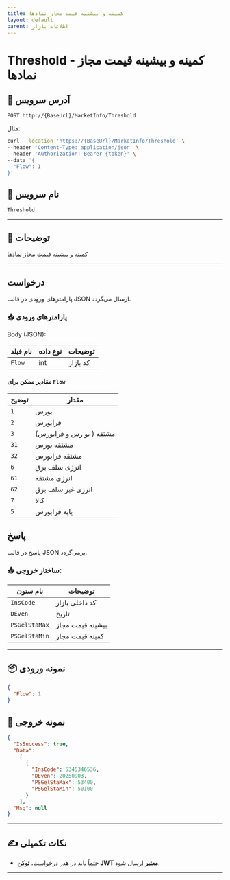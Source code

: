 ```yaml
---
title: کمینه و بیشنیه قیمت مجاز نمادها
layout: default
parent: اطلاعات بازار
---
```


# Threshold - کمینه و بیشینه قیمت مجاز نمادها

## 📌 آدرس سرویس

```
POST http://{BaseUrl}/MarketInfo/Threshold
```

مثال:

```bash
curl --location 'https://{BaseUrl}/MarketInfo/Threshold' \
--header 'Content-Type: application/json' \
--header 'Authorization: Bearer {token}' \
--data '{
  "Flow": 1
}'
```  

## 🧾 نام سرویس

`Threshold`

---

## 🎯 توضیحات

 کمینه و بیشینه قیمت مجاز نمادها

---

## درخواست

پارامترهای ورودی در قالب JSON ارسال می‌گردد.

### 📥 پارامترهای ورودی

Body (JSON):

| نام فیلد  | نوع داده  | توضیحات |
|------------|-------|-------|
| `Flow`    | int | کد بازار |

#### مقادیر ممکن برای `Flow`

| توضیح | مقدار |
|-------|-------|
| `1`  | بورس |
| `2`  | فرابورس |
| `3` |  مشتقه ( بو رس و فرابورس) |
| `31` |  مشتقه بورس |
| `32` |  مشتقه فرابورس |
| `6` |  انرژی سلف برق |
| `61` |  انرژی مشتقه |
| `62` |  انرژی غیر سلف برق |
| `7` | کالا |
| `5` | پایه فرابورس |

## پاسخ

پاسخ در قالب JSON برمی‌گردد.

### 📤 ساختار خروجی:

| نام ستون | توضیحات |
|---|---|
| `InsCode` | کد داخلی بازار |
| `DEven` | تاریخ |
| `PSGelStaMax` | بیشینه قیمت مجاز |
| `PSGelStaMin` | کمینه قیمت مجاز  |

---

## 📦 نمونه ورودی 

```json
{
  "Flow": 1
}
```

## 📄 نمونه خروجی

```json
{
  "IsSuccess": true,
  "Data":
    [
      {
        "InsCode": 5345346536,
        "DEven": 20250903,
        "PSGelStaMax": 53400,
        "PSGelStaMin": 50100
      }
    ],
  "Msg": null
}
```

---

## ✍️ نکات تکمیلی
- حتماً باید در هدر درخواست، **توکن JWT معتبر** ارسال شود.

---
